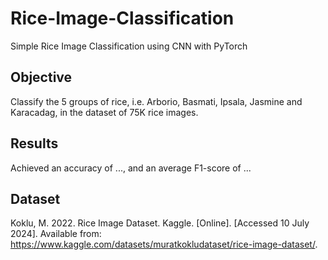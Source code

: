 # Rice-Image-Classification
Simple Rice Image Classification using CNN with PyTorch

## Objective
Classify the 5 groups of rice, i.e. Arborio, Basmati, Ipsala, Jasmine and Karacadag, in the dataset of 75K rice images.

## Results
Achieved an accuracy of ..., and an average F1-score of ...

## Dataset
Koklu, M. 2022. Rice Image Dataset. Kaggle. [Online]. [Accessed 10 July 2024]. Available from: https://www.kaggle.com/datasets/muratkokludataset/rice-image-dataset/.
